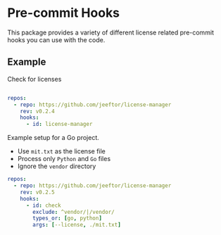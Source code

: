# Pre-commit Hooks

This package provides a variety of different license related pre-commit hooks you can use with the code.


## Example


Check for licenses

```yaml

repos:
  - repo: https://github.com/jeeftor/license-manager
    rev: v0.2.4
    hooks:
      - id: license-manager
```

 Example setup for a Go project.
  - Use `mit.txt` as the license file
  - Process only `Python` and `Go` files
  - Ignore the `vendor` directory

```yaml
repos:
  - repo: https://github.com/jeeftor/license-manager
    rev: v0.2.5
    hooks:
      - id: check
        exclude: ^vendor/|/vendor/
        types_or: [go, python]
        args: [--license, ./mit.txt]
```
